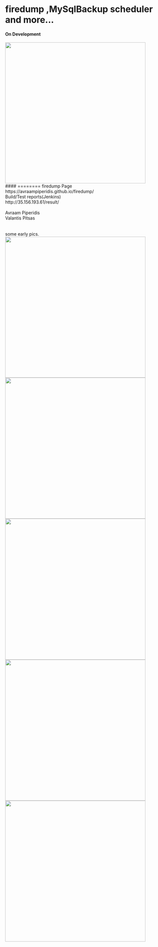 # firedump ,MySqlBackup scheduler and more...
#### On Development
<img src="https://raw.githubusercontent.com/avraampiperidis/firedump/master/Firedump/Firedump/resources/firedump.png" width="450"/>
<br>
#### 
========
firedump Page <br>https://avraampiperidis.github.io/firedump/ <br>
Build/Test reports(Jenkins) <br>http://35.156.193.61/result/<br>
<br>
Avraam Piperidis<br>
Valantis Pitsas<br>
<br>
<br>
some early pics.<br>
<img src="https://github.com/avraampiperidis/firedump/blob/master/icons/pic1.PNG?raw=true" width="450" />
<br>
<img src="https://github.com/avraampiperidis/firedump/blob/master/icons/pic2.PNG?raw=true" width="450" />
<br>
<img src="https://github.com/avraampiperidis/firedump/blob/master/icons/pic5.PNG?raw=true" width="450" />
<br>
<img src="https://github.com/avraampiperidis/firedump/blob/master/icons/pic3.PNG?raw=true" width="450" />
<br>
<img src="https://github.com/avraampiperidis/firedump/blob/master/icons/pic4.PNG?raw=true" width="450" />
